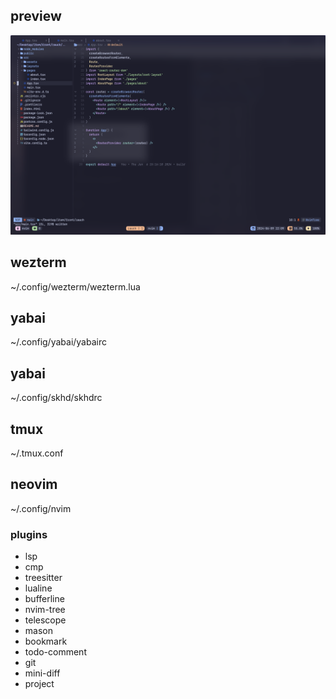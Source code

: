## preview

![preview](./snippets/wezterm.png)

## wezterm

~/.config/wezterm/wezterm.lua

## yabai

~/.config/yabai/yabairc

## yabai

~/.config/skhd/skhdrc

## tmux

~/.tmux.conf

## neovim

~/.config/nvim

### plugins

- lsp
- cmp
- treesitter
- lualine
- bufferline
- nvim-tree
- telescope
- mason
- bookmark
- todo-comment
- git
- mini-diff
- project
